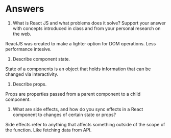 # Answers

1. What is React JS and what problems does it solve? Support your answer with concepts introduced in class and from your personal research on the web.

ReactJS was created to make a lighter option for DOM operations. Less performance intesive.

1. Describe component state.

State of a components is an object that holds information that can be changed via interactivity.

1. Describe props.

Props are properties passed from a parent component to a child component.

1. What are side effects, and how do you sync effects in a React component to changes of certain state or props?

Side effects refer to anything that affects something outside of the scope of the function. Like fetching data from API.

